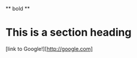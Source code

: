 ** bold **
# This is a section heading 

[link to Google!][http://google.com]


<!-- :tutorial: -->
